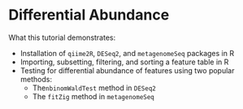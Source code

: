 # Differential Abundance
What this tutorial demonstrates:
* Installation of `qiime2R`, `DESeq2`, and `metagenomeSeq` packages in R
* Importing, subsetting, filtering, and sorting a feature table in R
* Testing for differential abundance of features using two popular methods:
  * The`nbinomWaldTest` method in `DESeq2`
  * The `fitZig` method in `metagenomeSeq`
